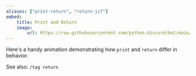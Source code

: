 ```yaml
---
aliases: ["print-return", "return-jif"]
embed:
    title: Print and Return
    image:
        url: https://raw.githubusercontent.com/python-discord/bot/main/bot/resources/media/print-return.gif
---
```

Here's a handy animation demonstrating how `print` and `return` differ in behavior.

See also: `/tag return`
